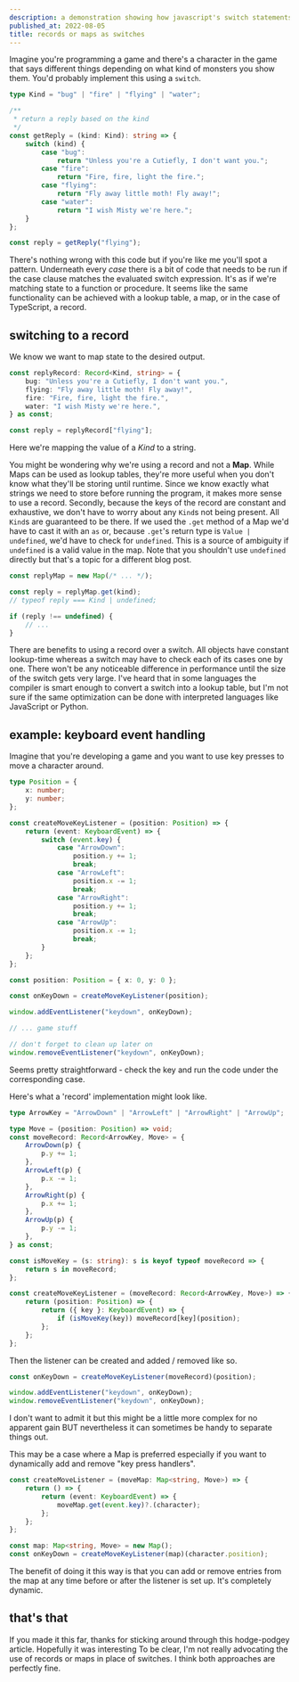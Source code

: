 ```yaml
---
description: a demonstration showing how javascript's switch statements and objects are sometimes interchangeable
published_at: 2022-08-05
title: records or maps as switches
---
```


Imagine you're programming a game and there's a character in the game that says
different things depending on what kind of monsters you show them. You'd
probably implement this using a `switch`.

```typescript
type Kind = "bug" | "fire" | "flying" | "water";

/**
 * return a reply based on the kind
 */
const getReply = (kind: Kind): string => {
	switch (kind) {
		case "bug":
			return "Unless you're a Cutiefly, I don't want you.";
		case "fire":
			return "Fire, fire, light the fire.";
		case "flying":
			return "Fly away little moth! Fly away!";
		case "water":
			return "I wish Misty we're here.";
	}
};

const reply = getReply("flying");
```

There's nothing wrong with this code but if you're like me you'll spot a
pattern. Underneath every _case_ there is a bit of code that needs to be run if
the case clause matches the evaluated switch expression. It's as if we're
matching state to a function or procedure. It seems like the same functionality
can be achieved with a lookup table, a map, or in the case of TypeScript, a
record.

## switching to a record

We know we want to map state to the desired output.

```typescript
const replyRecord: Record<Kind, string> = {
	bug: "Unless you're a Cutiefly, I don't want you.",
	flying: "Fly away little moth! Fly away!",
	fire: "Fire, fire, light the fire.",
	water: "I wish Misty we're here.",
} as const;

const reply = replyRecord["flying"];
```

Here we're mapping the value of a _Kind_ to a string.

You might be wondering why we're using a record and not a **Map**. While Maps
can be used as lookup tables, they're more useful when you don't know what
they'll be storing until runtime. Since we know exactly what strings we need to
store before running the program, it makes more sense to use a record. Secondly,
because the keys of the record are constant and exhaustive, we don't have to
worry about any `Kind`s not being present. All `Kind`s are guaranteed to be
there. If we used the `.get` method of a Map we'd have to cast it with an `as`
or, because `.get`'s return type is `Value | undefined`, we'd have to check for
`undefined`. This is a source of ambiguity if `undefined` is a valid value in
the map. Note that you shouldn't use `undefined` directly but that's a topic for
a different blog post.

```typescript
const replyMap = new Map(/* ... */);

const reply = replyMap.get(kind);
// typeof reply === Kind | undefined;

if (reply !== undefined) {
	// ...
}
```

There are benefits to using a record over a switch. All objects have constant
lookup-time whereas a switch may have to check each of its cases one by one.
There won't be any noticeable difference in performance until the size of the
switch gets very large. I've heard that in some languages the compiler is smart
enough to convert a switch into a lookup table, but I'm not sure if the same
optimization can be done with interpreted languages like JavaScript or Python.

## example: keyboard event handling

Imagine that you're developing a game and you want to use key presses to move a
character around.

```typescript
type Position = {
	x: number;
	y: number;
};

const createMoveKeyListener = (position: Position) => {
	return (event: KeyboardEvent) => {
		switch (event.key) {
			case "ArrowDown":
				position.y += 1;
				break;
			case "ArrowLeft":
				position.x -= 1;
				break;
			case "ArrowRight":
				position.y += 1;
				break;
			case "ArrowUp":
				position.x -= 1;
				break;
		}
	};
};

const position: Position = { x: 0, y: 0 };

const onKeyDown = createMoveKeyListener(position);

window.addEventListener("keydown", onKeyDown);

// ... game stuff

// don't forget to clean up later on
window.removeEventListener("keydown", onKeyDown);
```

Seems pretty straightforward - check the key and run the code under the
corresponding case.

Here's what a 'record' implementation might look like.

```typescript
type ArrowKey = "ArrowDown" | "ArrowLeft" | "ArrowRight" | "ArrowUp";

type Move = (position: Position) => void;
const moveRecord: Record<ArrowKey, Move> = {
	ArrowDown(p) {
		p.y += 1;
	},
	ArrowLeft(p) {
		p.x -= 1;
	},
	ArrowRight(p) {
		p.x += 1;
	},
	ArrowUp(p) {
		p.y -= 1;
	},
} as const;

const isMoveKey = (s: string): s is keyof typeof moveRecord => {
	return s in moveRecord;
};

const createMoveKeyListener = (moveRecord: Record<ArrowKey, Move>) => {
	return (position: Position) => {
		return ({ key }: KeyboardEvent) => {
			if (isMoveKey(key)) moveRecord[key](position);
		};
	};
};
```

Then the listener can be created and added / removed like so.

```typescript
const onKeyDown = createMoveKeyListener(moveRecord)(position);

window.addEventListener("keydown", onKeyDown);
window.removeEventListener("keydown", onKeyDown);
```

I don't want to admit it but this might be a little more complex for no apparent
gain BUT nevertheless it can sometimes be handy to separate things out.

This may be a case where a Map is preferred especially if you want to
dynamically add and remove "key press handlers".

```typescript
const createMoveListener = (moveMap: Map<string, Move>) => {
	return () => {
		return (event: KeyboardEvent) => {
			moveMap.get(event.key)?.(character);
		};
	};
};

const map: Map<string, Move> = new Map();
const onKeyDown = createMoveKeyListener(map)(character.position);
```

The benefit of doing it this way is that you can add or remove entries from the
map at any time before or after the listener is set up. It's completely dynamic.

## that's that

If you made it this far, thanks for sticking around through this hodge-podgey
article. Hopefully it was interesting To be clear, I'm not really advocating the
use of records or maps in place of switches. I think both approaches are
perfectly fine.
